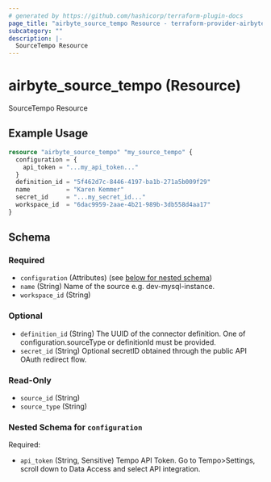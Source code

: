 ```yaml
---
# generated by https://github.com/hashicorp/terraform-plugin-docs
page_title: "airbyte_source_tempo Resource - terraform-provider-airbyte"
subcategory: ""
description: |-
  SourceTempo Resource
---
```


# airbyte_source_tempo (Resource)

SourceTempo Resource

## Example Usage

```terraform
resource "airbyte_source_tempo" "my_source_tempo" {
  configuration = {
    api_token = "...my_api_token..."
  }
  definition_id = "5f462d7c-8446-4197-ba1b-271a5b009f29"
  name          = "Karen Kemmer"
  secret_id     = "...my_secret_id..."
  workspace_id  = "6dac9959-2aae-4b21-989b-3db558d4aa17"
}
```

<!-- schema generated by tfplugindocs -->
## Schema

### Required

- `configuration` (Attributes) (see [below for nested schema](#nestedatt--configuration))
- `name` (String) Name of the source e.g. dev-mysql-instance.
- `workspace_id` (String)

### Optional

- `definition_id` (String) The UUID of the connector definition. One of configuration.sourceType or definitionId must be provided.
- `secret_id` (String) Optional secretID obtained through the public API OAuth redirect flow.

### Read-Only

- `source_id` (String)
- `source_type` (String)

<a id="nestedatt--configuration"></a>
### Nested Schema for `configuration`

Required:

- `api_token` (String, Sensitive) Tempo API Token. Go to Tempo>Settings, scroll down to Data Access and select API integration.


